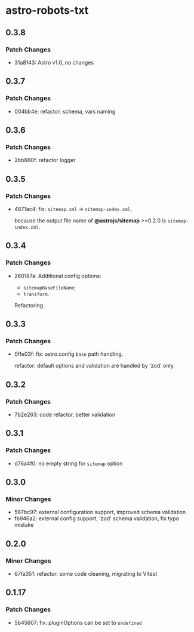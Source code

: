 # astro-robots-txt

## 0.3.8

### Patch Changes

- 31a8143: Astro v1.0, no changes

## 0.3.7

### Patch Changes

- 004bb4e: refactor: schema, vars naming

## 0.3.6

### Patch Changes

- 2bb660f: refactor logger

## 0.3.5

### Patch Changes

- 4871ac4: fix: `sitemap.xml` -> `sitemap-index.xml`,

  because the output file name of **@astrojs/sitemap** >=0.2.0 is `sitemap-index.xml`.

## 0.3.4

### Patch Changes

- 260187a: Additional config options:

  - `sitemapBaseFileName`;
  - `transform`.

  Refactoring.

## 0.3.3

### Patch Changes

- 0ffe03f: fix: astro.config `base` path handling.

  refactor: default options and validation are handled by 'zod' only.

## 0.3.2

### Patch Changes

- 7b2e263: code refactor, better validation

## 0.3.1

### Patch Changes

- d76a4f0: no empty string for `sitemap` option

## 0.3.0

### Minor Changes

- 587bc97: external configuration support, improved schema validation
- fb946a2: external config support, 'zod' schema validation, fix typo mistake

## 0.2.0

### Minor Changes

- 67fa351: refactor: some code cleaning, migrating to Vitest

## 0.1.17

### Patch Changes

- 5b45607: fix: pluginOptions can be set to `undefined`
